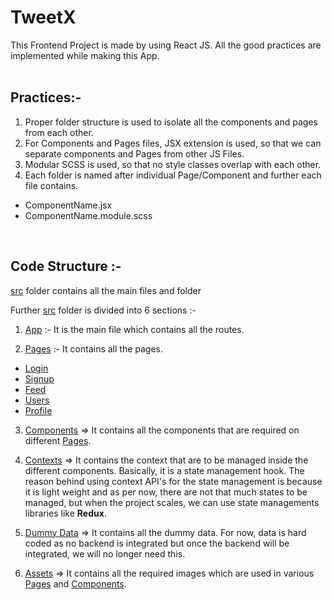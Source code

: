 # TweetX

This Frontend Project is made by using React JS. All the good practices are implemented while making this App.
<br>
<br>

## Practices:-

1) Proper folder structure is used to isolate all the components and pages from each other.
2) For Components and Pages files, JSX extension is used, so that we can separate components and Pages from other JS Files.
3) Modular SCSS is used, so that no style classes overlap with each other.
4) Each folder is named after individual Page/Component and further each file contains.
  - ComponentName.jsx
  - ComponentName.module.scss

<br>

## Code Structure :-

[src](/src/) folder contains all the main files and folder

Further [src](/src/) folder is divided into 6 sections :-

1) [App](src/App.js) :- It is the main file which contains all the routes.

2) [Pages](/src/pages/) :- It contains all the pages.
 - [Login](/src/pages/Login/)
 - [Signup](/src/pages/Signup/)
 - [Feed](/src/pages/Feed/)
 - [Users](/src/pages/Users/)
 - [Profile](/src/pages/Profile/)
    
3) [Components](/src/components/) => It contains all the components that are required on different [Pages](/src//pages/).

4) [Contexts](src/contexts/) => It contains the context that are to be managed inside the different components. Basically, it is a state management hook. The reason behind using context API's for the state management is because it is light weight and as per now, there are not that much states to be managed, but when the project scales, we can use state managements libraries like **Redux**.

5) [Dummy Data](src/dummyData/) => It contains all the dummy data. For now, data is hard coded as no backend is integrated but once the backend will be integrated, we will no longer need this.

6) [Assets](src/assets/) => It contains all the required images which are used in various [Pages](/src/pages/) and [Components](/src/components/).